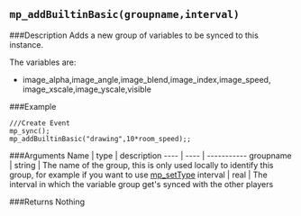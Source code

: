 ``mp_addBuiltinBasic(groupname,interval)``
--------------

###Description
Adds a new group of variables to be synced to this instance.

The variables are:
* image_alpha,image_angle,image_blend,image_index,image_speed, image_xscale,image_yscale,visible

###Example

```gml
///Create Event
mp_sync();
mp_addBuiltinBasic("drawing",10*room_speed);;
```

###Arguments
Name | type | description
---- | ---- | -----------
groupname | string | The name of the group, this is only used locally to identify this group, for example if you want to use [mp_setType](functions/sync/mp_setType)
interval | real | The interval in which the variable group get's synced with the other players

###Returns
Nothing